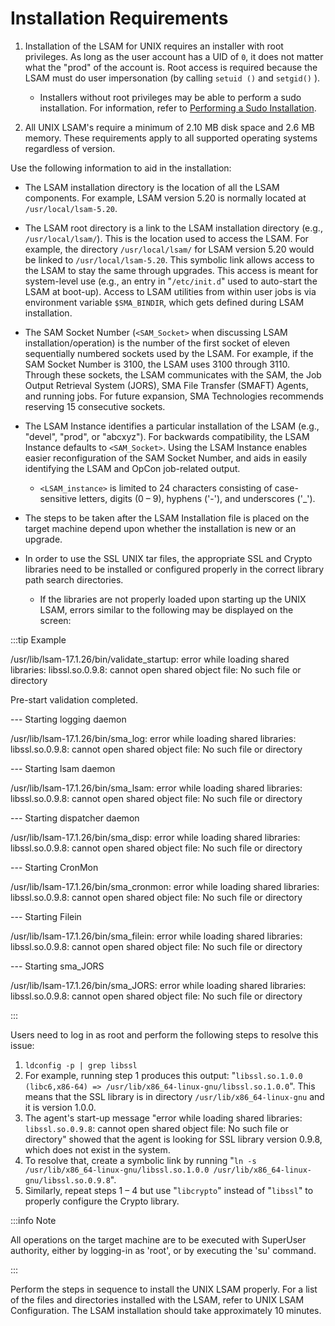 # Installation Requirements

1. Installation of the LSAM for UNIX requires an installer with root privileges. As long as the user account has a UID of ```0```, it does not matter what the "prod" of the account is. Root access is required because the LSAM must do user impersonation (by calling ```setuid ()``` and ```setgid()``` ).
    * Installers without root privileges may be able to perform a sudo installation. For information, refer to [Performing a Sudo Installation](/installation/preferred-installation#performing-a-sudo-installation).

2. All UNIX LSAM's require a minimum of 2.10 MB disk space and 2.6 MB memory. These requirements apply to all supported operating systems regardless of version.

Use the following information to aid in the installation:

* The LSAM installation directory is the location of all the LSAM components. For example, LSAM version 5.20 is normally located at ```/usr/local/lsam-5.20```.

* The LSAM root directory is a link to the LSAM installation directory (e.g., ```/usr/local/lsam/```). This is the location used to access the LSAM. For example, the directory ```/usr/local/lsam/``` for LSAM version 5.20 would be linked to ```/usr/local/lsam-5.20```. This symbolic link allows access to the LSAM to stay the same through upgrades. This access is meant for system-level use (e.g., an entry in "```/etc/init.d```" used to auto-start the LSAM at boot-up). Access to LSAM utilities from within user jobs is via environment variable ```$SMA_BINDIR```, which gets defined during LSAM installation.

* The SAM Socket Number (```<SAM_Socket>``` when discussing LSAM installation/operation) is the number of the first socket of eleven sequentially numbered sockets used by the LSAM. For example, if the SAM Socket Number is 3100, the LSAM uses 3100 through 3110. Through these sockets, the LSAM communicates with the SAM, the Job Output Retrieval System (JORS), SMA File Transfer (SMAFT) Agents, and running jobs. For future expansion, SMA Technologies recommends reserving 15 consecutive sockets.

* The LSAM Instance identifies a particular installation of the LSAM (e.g., "devel", "prod", or "abcxyz"). For backwards compatibility, the LSAM Instance defaults to ```<SAM_Socket>```. Using the LSAM Instance enables easier reconfiguration of the SAM Socket Number, and aids in easily identifying the LSAM and OpCon job-related output.

    * ```<LSAM_instance>``` is limited to 24 characters consisting of case-sensitive letters, digits (0 – 9), hyphens ('-'), and underscores ('_').

* The steps to be taken after the LSAM Installation file is placed on the target machine depend upon whether the installation is new or an upgrade.

* In order to use the SSL UNIX tar files, the appropriate SSL and Crypto libraries need to be installed or configured properly in the correct library path search directories.

    * If the libraries are not properly loaded upon starting up the UNIX LSAM, errors similar to the following may be displayed on the screen:

:::tip Example

/usr/lib/lsam-17.1.26/bin/validate_startup: error while loading shared libraries: libssl.so.0.9.8: cannot open shared object file: No such file or directory

Pre-start validation completed.

 

--- Starting logging daemon

/usr/lib/lsam-17.1.26/bin/sma_log: error while loading shared libraries: libssl.so.0.9.8: cannot open shared object file: No such file or directory

--- Starting lsam daemon

/usr/lib/lsam-17.1.26/bin/sma_lsam: error while loading shared libraries: libssl.so.0.9.8: cannot open shared object file: No such file or directory

--- Starting dispatcher daemon

/usr/lib/lsam-17.1.26/bin/sma_disp: error while loading shared libraries: libssl.so.0.9.8: cannot open shared object file: No such file or directory

--- Starting CronMon

/usr/lib/lsam-17.1.26/bin/sma_cronmon: error while loading shared libraries: libssl.so.0.9.8: cannot open shared object file: No such file or directory

--- Starting Filein

/usr/lib/lsam-17.1.26/bin/sma_filein: error while loading shared libraries: libssl.so.0.9.8: cannot open shared object file: No such file or directory

--- Starting sma_JORS

/usr/lib/lsam-17.1.26/bin/sma_JORS: error while loading shared libraries: libssl.so.0.9.8: cannot open shared object file: No such file or directory

:::

Users need to log in as root and perform the following steps to resolve this issue:
1. ```ldconfig -p | grep libssl```
2. For example, running step 1 produces this output: "```libssl.so.1.0.0 (libc6,x86-64) => /usr/lib/x86_64-linux-gnu/libssl.so.1.0.0```". This means that the SSL library is in directory ```/usr/lib/x86_64-linux-gnu``` and it is version 1.0.0.
3. The agent's start-up message "error while loading shared libraries: ```libssl.so.0.9.8```: cannot open shared object file: No such file or directory" showed that the agent is looking for SSL library version 0.9.8, which does not exist in the system.
4. To resolve that, create a symbolic link by running "```ln -s /usr/lib/x86_64-linux-gnu/libssl.so.1.0.0 /usr/lib/x86_64-linux-gnu/libssl.so.0.9.8```".
5. Similarly, repeat steps 1 – 4 but use "```libcrypto```" instead of "```libssl```" to properly configure the Crypto library.

:::info Note

All operations on the target machine are to be executed with SuperUser authority, either by logging-in as 'root', or by executing the 'su' command.

:::

Perform the steps in sequence to install the UNIX LSAM properly. For a list of the files and directories installed with the LSAM, refer to UNIX LSAM Configuration. The LSAM installation should take approximately 10 minutes.

